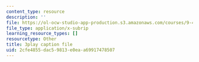 ```yaml
---
content_type: resource
description: ''
file: https://ol-ocw-studio-app-production.s3.amazonaws.com/courses/9-40-introduction-to-neural-computation-spring-2018/2cfe4855dac59813e0eaa69917478507_fCqt07IXUPI.srt
file_type: application/x-subrip
learning_resource_types: []
resourcetype: Other
title: 3play caption file
uid: 2cfe4855-dac5-9813-e0ea-a69917478507
---
```


